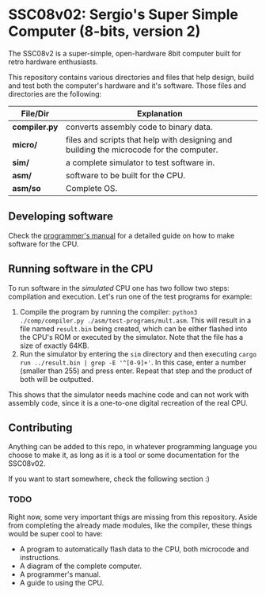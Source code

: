 # SSC08v02: Sergio's Super Simple Computer (8-bits, version 2)

The SSC08v2 is a super-simple, open-hardware 8bit computer built for retro hardware enthusiasts.

This repository contains various directories and files that help design, build and test both the computer's hardware and it's software. Those files and directories are the following:

| File/Dir | Explanation |
| --- | --- |
| **compiler.py** | converts assembly code to binary data. |
| **micro/**      | files and scripts that help with designing and building the microcode for the computer. |
| **sim/**        | a complete simulator to test software in. |
| **asm/**        | software to be built for the CPU. |
| **asm/so**      | Complete OS. |

## Developing software

Check the [programmer's manual](doc/programmers-manual.md) for a detailed guide on how to make software for the CPU.

## Running software in the CPU

To run software in the *simulated* CPU one has two follow two steps: compilation and execution. Let's run one of the test programs for example:
1. Compile the program by running the compiler: `python3 ./comp/compiler.py ./asm/test-programs/mult.asm`. This will result in a file named `result.bin` being created, which can be either flashed into the CPU's ROM or executed by the simulator. Note that the file has a size of exactly 64KB.
2. Run the simulator by entering the `sim` directory and then executing `cargo run ../result.bin | grep -E '^[0-9]+'`. In this case, enter a number (smaller than 255) and press enter. Repeat that step and the product of both will be outputted.

This shows that the simulator needs machine code and can not work with assembly code, since it is a one-to-one digital recreation of the real CPU.

## Contributing

Anything can be added to this repo, in whatever programming language you choose to make it, as long as it is a tool or some documentation for the SSC08v02.

If you want to start somewhere, check the following section :)

### TODO

Right now, some very important thigs are missing from this repository. Aside from completing the already made modules, like the compiler, these things would be super cool to have:
- A program to automatically flash data to the CPU, both microcode and instructions.
- A diagram of the complete computer.
- A programmer's manual.
- A guide to using the CPU.
